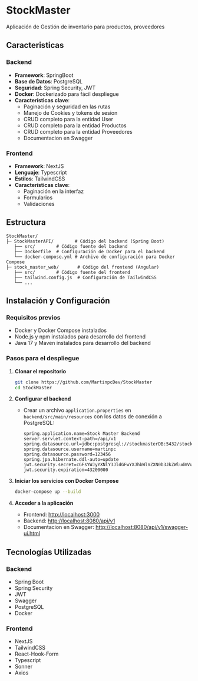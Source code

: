 # StockMaster

Aplicación de Gestión de inventario para productos, proveedores

## Caracteristicas

### Backend

- **Framework**: SpringBoot
- **Base de Datos**: PostgreSQL
- **Seguridad**: Spring Security, JWT
- **Docker**: Dockerizado para fácil despliegue
- **Características clave**:
  - Paginación y seguridad en las rutas
  - Manejo de Cookies y tokens de sesion
  - CRUD completo para la entidad User
  - CRUD completo para la entidad Productos
  - CRUD completo para la entidad Proveedores
  - Documentacion en Swagger

### Frontend

- **Framework**: NextJS
- **Lenguaje**: Typescript
- **Estilos**: TailwindCSS
- **Características clave**:
  - Paginación en la interfaz
  - Formularios
  - Validaciones

## Estructura

```plaintext
StockMaster/
├─ StockMasterAPI/        # Código del backend (Spring Boot)
   ├── src/        # Código fuente del backend
   ├── Dockerfile  # Configuración de Docker para el backend
   └── docker-compose.yml # Archivo de configuración para Docker Compose
├─ stock_master_web/       # Código del frontend (Angular)
   ├── src/        # Código fuente del frontend
   ├── tailwind.config.js  # Configuración de TailwindCSS
   └── ...
```

## Instalación y Configuración

### Requisitos previos

- Docker y Docker Compose instalados
- Node.js y npm instalados para desarrollo del frontend
- Java 17 y Maven instalados para desarrollo del backend

### Pasos para el despliegue

1. **Clonar el repositorio**

   ```bash
   git clone https://github.com/MartinpcDev/StockMaster
   cd StockMaster
   ```

2. **Configurar el backend**

   - Crear un archivo `application.properties` en `backend/src/main/resources` con los datos de conexión a PostgreSQL:

     ```properties
     spring.application.name=Stock Master Backend
     server.servlet.context-path=/api/v1
     spring.datasource.url=jdbc:postgresql://stockmasterDB:5432/stockmaster_db
     spring.datasource.username=martinpc
     spring.datasource.password=123456
     spring.jpa.hibernate.ddl-auto=update
     jwt.security.secret=cGFsYWJyYXNlY3JldGFwYXJhbWlnZXN0b3JkZWludmVudGFyaW9lczEy
     jwt.security.expiration=43200000
     ```

3. **Iniciar los servicios con Docker Compose**

   ```bash
   docker-compose up --build
   ```

4. **Acceder a la aplicación**
   - Frontend: [http://localhost:3000](http://localhost:4200)
   - Backend: [http://localhost:8080/api/v1](http://localhost:8080/api/v1)
   - Documentacion en Swagger: [http://localhost:8080/api/v1/swagger-ui.html](http://localhost:8080/api/v1/swagger-ui.html)

## Tecnologías Utilizadas

### Backend
- Spring Boot
- Spring Security
- JWT
- Swagger
- PostgreSQL
- Docker

### Frontend
- NextJS
- TailwindCSS
- React-Hook-Form
- Typescript
- Sonner
- Axios
